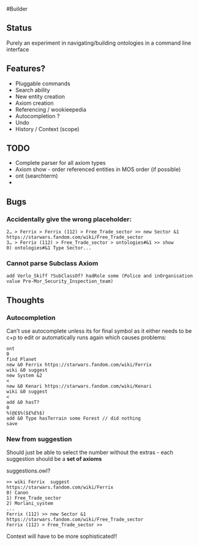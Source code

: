 #Builder

## Status

Purely an experiment in navigating/building ontologies in a command line interface

## Features?

* Pluggable commands
* Search ability
* New entity creation
* Axiom creation
* Referencing / wookieepedia
* Autocompletion ?
* Undo
* History / Context (scope)



## TODO

* Complete parser for all axiom types
* Axiom show - order referenced entities in MOS order (if possible)
* ont (searchterm)
* 

## Bugs
### Accidentally give the wrong placeholder:
    2… > Ferrix > Ferrix (112) > Free_Trade_sector >> new Sector &1 https://starwars.fandom.com/wiki/Free_Trade_sector
    3… > Ferrix (112) > Free_Trade_sector > ontologies#&1 >> show
    0) ontologies#&1 Type Sector...
### Cannot parse Subclass Axiom
    add Verlo_Skiff ?SubClassOf? hadRole some (Police and inOrganisation value Pre-Mor_Security_Inspection_team)

## Thoughts

### Autocompletion
Can't use autocomplete unless its for final symbol as it either needs to be c+p to edit or automatically
runs again which causes problems:

    ont
    0
    find Planet
    new &0 Ferrix https://starwars.fandom.com/wiki/Ferrix
    wiki &0 suggest
    new System &2
    <
    new &0 Kenari https://starwars.fandom.com/wiki/Kenari
    wiki &0 suggest
    <
    add &0 hasT?
    0
    %(@£$%($£%£%$) 
    add &0 Type hasTerrain some Forest // did nothing
    save


### New from suggestion
Should just be able to select the number without the extras - each suggestion should be a **set of axioms**

suggestions.owl?

    >> wiki Ferrix	suggest
    https://starwars.fandom.com/wiki/Ferrix
    0) Canon
    1) Free_Trade_sector
    2) Morlani_system
    ...
    Ferrix (112) >> new Sector &1 https://starwars.fandom.com/wiki/Free_Trade_sector
    Ferrix (112) > Free_Trade_sector >>

Context will have to be more sophisticated!!

